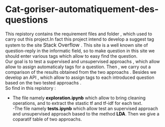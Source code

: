 # Cat-goriser-automatiquement-des-questions
This repistory contains the requirement files and folder , which used to carry out this project.In fact this project intend to develop a suggest tag system to the site <font size=3> Stack Overflow </font>. This site is a well known site of question-reply in the informatic field, so to make question in this site we should enter various tags which allow to easy find the question.  
Our goal is to test a supervised and unsupervised approachs , which allow allow to assign automaticaly tags for a question. Then , we carry out a comparison of the results obtained from the two approachs . Besides we develop an API , which allow to assign tags to each introduced question based on the two tested approachs .  
So find in this repistory :  
- The file namely <font color=black> **exploration.ipynb**</font> which allow to bring  cleaning operations, and to extract the stastic tf and tf-idf for each text.  
-The file namely <font color=black> **tests.ipynb**</font> which allow test an supervised approach and unsupervised approach based to the method <font color=black> **LDA**</font>. Then we give a coparatif table of two approachs.

  
